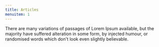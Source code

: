 ```yaml
---
title: Articles
menuitem: 1
---
```


There are many variations of passages of Lorem Ipsum available,
but the majority have suffered alteration in some form, by injected
humour, or randomised words which don't look even slightly believable.
